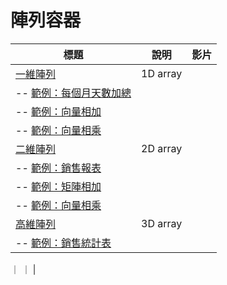 # 陣列容器

| 標題  |  說明  |  影片  |
|--------|-----------|-------|
| [一維陣列](array1.html) | 1D array | |
| -- [範例：每個月天數加總](arrayMonthDays.html) |  | |
| -- [範例：向量相加](vectorAdd.html) |  | |
| -- [範例：向量相乘](vectorMul.html) |  | |
| [二維陣列](array2.html) | 2D array | |
| -- [範例：銷售報表](arraySales.html) |  | |
| -- [範例：矩陣相加](matrixAdd.html) |  | |
| -- [範例：向量相乘](matrixMul.html) |  | |
| [高維陣列](arrayN.html)  | 3D array | |
| -- [範例：銷售統計表](arraySalesStatistics.html) |  | |

  ｜   ｜  |